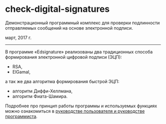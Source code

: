 # check-digital-signatures
Демонстрационный программный комплекс для проверки подлинности отправляемых сообщений на основе электронной подписи.

март, 2017 г.
***
В программе «Edsignature» реализованы два традиционных способа формирования электронной цифровой подписи (ЭЦП):
- RSA, 
- ElGamal,

а так же два алгоритма формирования быстрой ЭЦП:
- алгоритм Диффи-Хеллмана,
- алгоритм Фиата-Шамира.

Подробнее про принцип работы программы и используемых функциях можно ознакомиться в [руководстве пользователя и руководстве программиста](https://github.com/kuroboloid/check-digital-signatures/tree/master/%D0%94%D0%BE%D0%BA%D1%83%D0%BC%D0%B5%D0%BD%D1%82%D1%8B).
